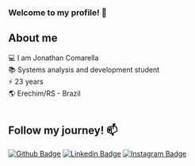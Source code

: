 ### Welcome to my profile! 👋
## About me <br>
💻 I am Jonathan Comarella <br>
📚 Systems analysis and development student <br>
⚡️ 23 years <br>
🌎 Erechim/RS - Brazil <br> <br>
## Follow my journey! 📫
[![Github Badge](https://img.shields.io/badge/-Github-000?style=flat-square&logo=Github&logoColor=white&link=https://github.com/JonathanComarella)](https://github.com/JonathanComarella)
[![Linkedin Badge](https://img.shields.io/badge/-LinkedIn-blue?style=flat-square&logo=Linkedin&logoColor=white&link=https://www.linkedin.com/in/jonathancomarella/)](https://www.linkedin.com/in/jonathancomarella/)
[![Instagram Badge](https://img.shields.io/badge/-Instagram-%23fb3958?style=flat-square&labelColor=%23fb3958&logo=instagram&logoColor=FFFFFF&link=https://www.instagram.com/comarellaj/)](https://www.instagram.com/comarellaj/)
